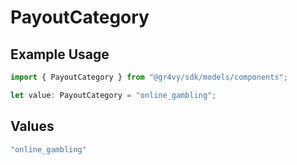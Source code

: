# PayoutCategory

## Example Usage

```typescript
import { PayoutCategory } from "@gr4vy/sdk/models/components";

let value: PayoutCategory = "online_gambling";
```

## Values

```typescript
"online_gambling"
```